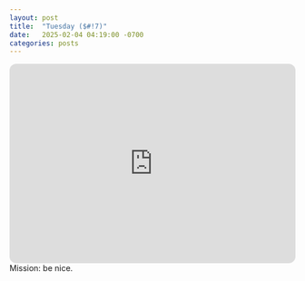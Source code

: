 ```yaml
---
layout: post
title:  "Tuesday ($#!7)"
date:   2025-02-04 04:19:00 -0700
categories: posts
---
```

<iframe style="border-radius:12px" src="https://open.spotify.com/embed/playlist/3K31EKtARFFCmjxVKnfXkL?utm_source=generator" width="100%" height="352" frameBorder="0" allowfullscreen="" allow="autoplay; clipboard-write; encrypted-media; fullscreen; picture-in-picture" loading="lazy"></iframe>
Mission: be nice.

